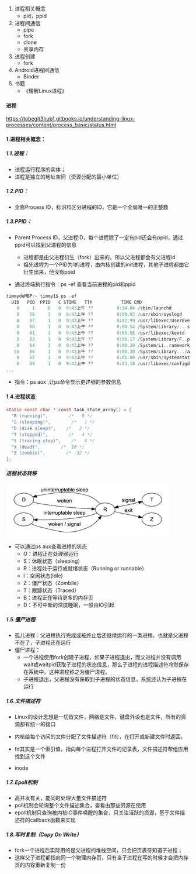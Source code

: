 1. 进程相关概念
   - pid，ppid
2. 进程间通信
   - pipe
   - fork
   - clone
   - 共享内存
3. 进程创建
   - fork
4. Android进程间通信
   - Binder
5. 书籍
   - 《理解Linux进程》



#### 进程

https://tobegit3hub1.gitbooks.io/understanding-linux-processes/content/process_basic/status.html

#### 1.进程相关概念：

##### 1.1.进程：

- 进程运行程序的实体；
- 进程是独立的地址空间（资源分配的最小单位）

##### 1.2.PID：

- 全称Process ID，标识和区分进程的ID，它是一个全局唯一的正整数

##### 1.3.PPID：

- Parent Process ID，父进程ID，每个进程除了一定有pid还会有ppid，通过ppid可以找到父进程的信息
  - 进程都是由父进程衍生（fork）出来的，所以父进程都会有父进程id
  - 祖先进程为一个PID为1的进程，由内核创建的init进程，其他子进程都由它衍生出来，他没有ppid

- 通过终端执行指令：ps -ef 查看当前进程的pid和ppid

~~~c
timmydeMBP:~ timmy1$ ps -ef
  UID   PID  PPID   C STIME   TTY           TIME CMD
    0     1     0   0  9:43上午 ??         0:34.04 /sbin/launchd
    0    56     1   0  9:43上午 ??         0:00.93 /usr/sbin/syslogd
    0    57     1   0  9:43上午 ??         0:02.99 /usr/libexec/UserEventAgent (System)
    0    60     1   0  9:43上午 ??         0:00.54 /System/Library/...s/uninstalld
    0    61     1   0  9:43上午 ??         0:05.56 /usr/libexec/kextd
    0    62     1   0  9:43上午 ??         0:06.17 /System/Library/F..port/fseventsd
    0    64     1   0  9:43上午 ??         0:00.20 /System/Li..ramework/Support/mediaremoted
   55    66     1   0  9:43上午 ??         0:00.38 /System/Library.../appleeventsd --server
    0    67     1   0  9:43上午 ??         0:01.86 /usr/sbin/systemstats --daemon
    0    69     1   0  9:43上午 ??         0:03.18 /usr/libexec/configd
...
~~~

- 指令：ps aux  ,让ps命令显示更详细的参数信息

#### 1.4.进程状态

~~~c
static const char * const task_state_array[] = {
  "R (running)",        /*   0 */
  "S (sleeping)",        /*   1 */
  "D (disk sleep)",    /*   2 */
  "T (stopped)",        /*   4 */
  "t (tracing stop)",    /*   8 */
  "X (dead)",        /*  16 */
  "Z (zombie)",        /*  32 */
};
~~~

##### 进程状态转移

<img src="./res1/1.进程状态转移.png" alt="1.进程状态转移" style="zoom:50%;" />

- 可以通过ps aux查看进程的状态
  - O：进程正在处理器运行
  - S：休眠状态（sleeping）
  - R：进程处于运行或就绪状态（Running or runnable）
  - I：空闲状态(Idle)
  - Z：僵尸状态（Zombile）
  - T：跟踪状态（Traced）
  - B：进程正在等待更多的内存页
  - D：不可中断的深度睡眠，一般由IO引起

##### 1.5.僵尸进程

- 孤儿进程：父进程执行完成或被终止后还继续运行的一类进程。也就是父进程不在了，子进程还在运行
- 僵尸进程：
  - 一个进程使用fork创建子进程，如果子进程退出，而父进程并没有调用wait或waitpid获取子进程的状态信息，那么子进程的进程描述符冷然保存在系统中。这种进程称之为僵尸进程。
  - 子进程退出，父进程没有获取到子进程的状态信息，系统还认为子进程在运行

##### 1.6.文件描述符

- Linux的设计思想是一切皆文件，网络是文件，键盘外设也是文件，所有的资源都有统一的接口
- 内核给每个访问的文件分配了文件描述符（fd），在打开或新建文件时返回。

- fd其实是一个索引值，指向每个进程打开文件的记录表，文件描述符帮组应用找到这个文件
- inode

##### 1.7. Epoll机制

- 高并发有关，能同时处理大量文件描述符
- poll机制会轮询整个文件描述集合，查看由那些资源在使用
- epoll机制只查询被内核IO事件唤醒的集合，只关注活跃的资源，基于文件描述符的callback函数来实现

##### 1.8.写时复制（Copy On Write）

- fork一个进程后实际用的是父进程的堆栈空间，只会把页表符知道子进程；
- 这样父子进程都指向同一个物理内存页，只有当子进程在写的时候才会把内存页的内容重新复制一份



